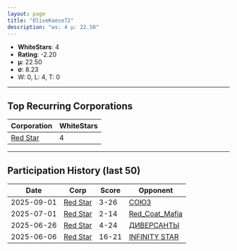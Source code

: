 ```yaml
---
layout: page
title: "OliveKaese72"
description: "ws: 4 μ: 22.50"
---
```

- **WhiteStars**: 4
- **Rating**: -2.20
- **μ**: 22.50  
- **σ**: 8.23
- W: 0, L: 4, T: 0

---

## Top Recurring Corporations

| Corporation | WhiteStars |
| --- | --- |
| [Red Star](https://ws.tsl.rocks/corp/779114322d677f05c7451cf2323327bd6ff62ec9513ba922e38578b0813f3bad/) | 4 |

---

## Participation History (last 50)

| Date | Corp | Score | Opponent |
| --- | --- | --- | --- |
| 2025-09-01 | [Red Star](https://ws.tsl.rocks/corp/779114322d677f05c7451cf2323327bd6ff62ec9513ba922e38578b0813f3bad/) | 3-26 | [СОЮЗ](https://ws.tsl.rocks/corp/068cec010bfee0723895562d4bf580b93628758a762b6918d384fef632d281ab/) |
| 2025-07-01 | [Red Star](https://ws.tsl.rocks/corp/779114322d677f05c7451cf2323327bd6ff62ec9513ba922e38578b0813f3bad/) | 2-14 | [Red\_Coat\_Mafia](https://ws.tsl.rocks/corp/f5825bb96dc9d061496fcea5926a16ba159a26ccd5518f8e63583c52fb68dd29/) |
| 2025-06-26 | [Red Star](https://ws.tsl.rocks/corp/779114322d677f05c7451cf2323327bd6ff62ec9513ba922e38578b0813f3bad/) | 4-24 | [ДИВЕРСАНТЫ](https://ws.tsl.rocks/corp/888c6867d19667e4ed2d1c33723960d52d5f92fd8a93eb6ff380d218604939fb/) |
| 2025-06-06 | [Red Star](https://ws.tsl.rocks/corp/779114322d677f05c7451cf2323327bd6ff62ec9513ba922e38578b0813f3bad/) | 16-21 | [INFINITY STAR](https://ws.tsl.rocks/corp/e36eb12fc6bc8e4b826e6bcb46020cad3eb616497c4c14075e8b657715898a9f/) |